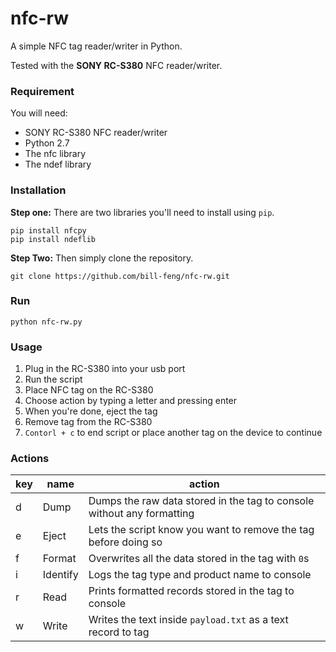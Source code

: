 # nfc-rw
A simple NFC tag reader/writer in Python.

Tested with the **SONY RC-S380** NFC reader/writer.

### Requirement

You will need:

- SONY RC-S380 NFC reader/writer
- Python 2.7
- The nfc library 
- The ndef library

### Installation

**Step one:** There are two libraries you'll need to install using `pip`.

```
pip install nfcpy
pip install ndeflib
```

**Step Two:** Then simply clone the repository.

```
git clone https://github.com/bill-feng/nfc-rw.git
```

### Run

```
python nfc-rw.py
```

### Usage

1. Plug in the RC-S380 into your usb port
2. Run the script
3. Place NFC tag on the RC-S380
4. Choose action by typing a letter and pressing enter
5. When you're done, eject the tag
6. Remove tag from the RC-S380
7. `Contorl + c` to end script or place another tag on the device to continue

### Actions

| key | name     | action |
|-----|----------|--------|
|  d  | Dump     | Dumps the raw data stored in the tag to console without any formatting |
|  e  | Eject    | Lets the script know you want to remove the tag before doing so |
|  f  | Format   | Overwrites all the data stored in the tag with `0`s |
|  i  | Identify | Logs the tag type and product name to console |
|  r  | Read     | Prints formatted records stored in the tag to console |
|  w  | Write    | Writes the text inside `payload.txt` as a text record to tag |
